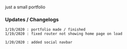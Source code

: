 just a small portfolio

### Updates / Changelogs

```
1/19/2020 : portfolio made / finished
1/19/2020 : fixed router not showing home page on load

1/20/2020 : added social navbar


```
